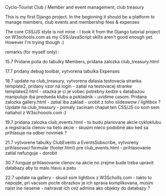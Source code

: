 Cyclo-Tourist Club / Member and event management, club treasury

This is my first Django project. In the beginning it should be a platform to manage members, club events and membership fees & expenses

The core CSS/JS style is not mine - I took it from the Django tutorial project on W3schools.com as my CSS/JavaScript skills aren't good enough yet. However I'm trying though :)

remarks (for myself only) :

15.7 Pridane polia do tabulky Members, pridana zalozka club_treasury.html

17.7 pridany debug toolbar, vytvorena tabulka Expenses 

18.7 update na club_treasury, vytvorena dalasia testovacia stranka template2,  pridany vzor na login - zatial na testovacej stranke templates2.html - otazka je ci je vobec potrebny kedze s databazou manipuluje iba predseda klubu a pokladnik - uvidime casom.
Pridana zalozka gallery.html - zatial iba zaklad - urobit z toho slideswow / lightbox ?
Update na club_treasury  - pomaly zacinam chapat ten CSS/JS co som sem natiahol z W3schoools.com :)

19.7 pridana zalozka club_events.html  - tu budu planovane akcie cykloklubu a registracia clenov na tieto akcie - skusim nieco podobne ako ked sa prihlasuje na odber noviniek ?

21.7 vytvorene tabulky ClubEvents a EventsSubscribe, vytvoreny prihlasovaci formular (footer.html) pre club_events.html - prihlasovanie zatial nefunguje - dorobit

30.7 funguje prihlasovanie clenov na akcie no zrejme bude treba upravit databazy aby to malo hlavu a patu


22.7 update na gallery - skusil som lightbox z W3Scholls.com  - takto to nepojde, pri vacsom pocte obrazkov je ich sprava komplikovana, musim naist ine riesenie - nahravat ich cez admina ako objekty do databazy ?




































